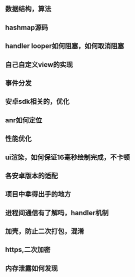## 数据结构，算法
## hashmap源码
## handler looper如何阻塞，如何取消阻塞
## 自己自定义view的实现
## 事件分发
## 安卓sdk相关的，优化
## anr如何定位
## 性能优化
## ui渲染，如何保证16毫秒绘制完成，不卡顿
## 各安卓版本的适配
## 项目中拿得出手的地方
## 进程间通信有了解吗，handler机制
## 加壳，防止二次打包，混淆
## https,二次加密
## 内存泄露如何发现
